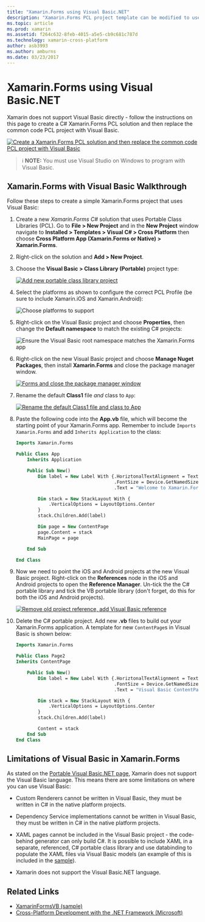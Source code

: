 ```yaml
---
title: "Xamarin.Forms using Visual Basic.NET"
description: "Xamarin.Forms PCL project template can be modified to use Visual Basic for the main assembly, effectively allowing you to build cross-platform mobile apps using VB.NET."
ms.topic: article
ms.prod: xamarin
ms.assetid: f264c632-8feb-4015-a5e5-cb9c681c787d
ms.technology: xamarin-cross-platform
author: asb3993
ms.author: amburns
ms.date: 03/23/2017
---
```


# Xamarin.Forms using Visual Basic.NET

Xamarin does not support Visual Basic directly - follow the instructions on
this page to create a C# Xamarin.Forms PCL solution and then replace the
common code PCL project with Visual Basic.

[ ![](xamarin-forms-images/hero-sml.png "Create a Xamarin.Forms PCL solution and then replace the common code PCL project with Visual Basic")](xamarin-forms-images/hero.png)

> ℹ️ **NOTE:** You must use Visual Studio on Windows to program with Visual Basic.

## Xamarin.Forms with Visual Basic Walkthrough

Follow these steps to create a simple Xamarin.Forms project that uses Visual Basic:

1. Create a new *Xamarin.Forms C#* solution that uses Portable Class Libraries (PCL).
Go to **File > New Project** and in the **New Project** window navigate to
**Installed > Templates > Visual C# > Cross Platform** then choose **Cross Platform App (Xamarin.Forms or Native) > Xamarin.Forms**.

2. Right-click on the solution and **Add > New Project**.

3. Choose the **Visual Basic > Class Library (Portable)** project type:

   [ ![](xamarin-forms-images/add-vb-2-sml.png "Add new portable class library project")](xamarin-forms-images/add-vb-2.png)

4. Select the platforms as shown to configure the correct PCL Profile (be sure to
  include Xamarin.iOS and Xamarin.Android):

   ![](xamarin-forms-images/add-vb-3-sml.png "Choose platforms to support")

5. Right-click on the Visual Basic project and choose **Properties**, then
  change the **Default namespace** to match the existing C# projects:

   ![](xamarin-forms-images/add-vb-4s-sml.png "Ensure the Visual Basic root namespace matches the Xamarin.Forms app")

6. Right-click on the new Visual Basic project and choose **Manage Nuget Packages**,
then install **Xamarin.Forms** and close the package manager window.

   [ ![](xamarin-forms-images/add-vb-4-sml.png "Forms and close the package manager window")](xamarin-forms-images/add-vb-4.png)

7. Rename the default **Class1** file *and* class to `App`:

   [ ![](xamarin-forms-images/add-vb-5-sml.png "Rename the default Class1 file and class to App")](xamarin-forms-images/add-vb-5.png)

8. Paste the following code into the **App.vb** file, which will become the starting
point of your Xamarin.Forms app. Remember to include `Imports Xamarin.Forms` and add
`Inherits Application` to the class:

    ```vb 
    Imports Xamarin.Forms

    Public Class App
        Inherits Application

        Public Sub New()
            Dim label = New Label With {.HoriztonalTextAlignment = TextAlignment.Center,
                                        .FontSize = Device.GetNamedSize(NamedSize.Medium, GetType(Label)),
                                        .Text = "Welcome to Xamarin.Forms with Visual Basic.NET"}

            Dim stack = New StackLayout With {
                .VerticalOptions = LayoutOptions.Center
            }
            stack.Children.Add(label)

            Dim page = New ContentPage
            page.Content = stack
            MainPage = page

        End Sub

    End Class
    ```

9. Now we need to point the iOS and Android projects at the new Visual Basic project.
Right-click on the **References** node in the iOS and Android projects to open the
**Reference Manager**. Un-tick the the C# portable library and tick the VB portable library
(don't forget, do this for both the iOS and Android projects).

   [ ![](xamarin-forms-images/add-vb-8-sml.png "Remove old project reference, add Visual Basic reference")](xamarin-forms-images/add-vb-8.png)

10. Delete the C# portable project. Add new **.vb** files to build out your
Xamarin.Forms application. A template for new `ContentPage`s in Visual Basic
is shown below:

    ```vb
    Imports Xamarin.Forms

    Public Class Page2
    Inherits ContentPage

        Public Sub New()
            Dim label = New Label With {.HoriztonalTextAlignment = TextAlignment.Center,
                                        .FontSize = Device.GetNamedSize(NamedSize.Medium, GetType(Label)),
                                        .Text = "Visual Basic ContentPage"}

            Dim stack = New StackLayout With {
                .VerticalOptions = LayoutOptions.Center
            }
            stack.Children.Add(label)

            Content = stack
        End Sub
    End Class
    ```

## Limitations of Visual Basic in Xamarin.Forms

As stated on the [Portable Visual Basic.NET page](/guides/cross-platform/application_fundamentals/pcl/portable_visual_basic_net/),
Xamarin does not support the Visual Basic language. This means there are some limitations
on where you can use Visual Basic:

 - Custom Renderers cannot be written in Visual Basic, they must be written in C# in the native platform projects.

 - Dependency Service implementations cannot be written in Visual Basic, they must be written in C# in the native platform projects.

 - XAML pages cannot be included in the Visual Basic project - the code-behind generator can only build C#. It is possible to include XAML in a separate, referenced, C# portable class library and use databinding to populate the XAML files via Visual Basic models (an example of this is included in the [sample](https://github.com/xamarin/mobile-samples/tree/master/VisualBasic/XamarinFormsVB/XamlPages)).

 - Xamarin does not support the Visual Basic.NET language.

## Related Links

- [XamarinFormsVB (sample)](https://github.com/xamarin/mobile-samples/tree/master/VisualBasic/XamarinFormsVB)
- [Cross-Platform Development with the .NET Framework (Microsoft)](http://msdn.microsoft.com/en-us/library/gg597391(v=vs.110).aspx)
